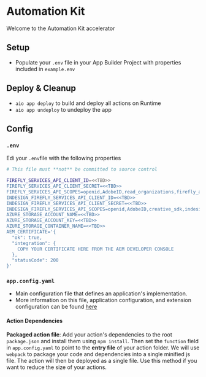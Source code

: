 # Automation Kit

Welcome to the Automation Kit accelerator

## Setup

- Populate your `.env` file in your App Builder Project with properties included in `example.env`

## Deploy & Cleanup

- `aio app deploy` to build and deploy all actions on Runtime
- `aio app undeploy` to undeploy the app

## Config

### `.env`

Edi your `.env`file with the following properties

```bash
# This file must **not** be committed to source control

FIREFLY_SERVICES_API_CLIENT_ID=<<TBD>>
FIREFLY_SERVICES_API_CLIENT_SECRET=<<TBD>>
FIREFLY_SERVICES_API_SCOPES=openid,AdobeID,read_organizations,firefly_api,ff_apis
INDESIGN_FIREFLY_SERVICES_API_CLIENT_ID=<<TBD>>
INDESIGN_FIREFLY_SERVICES_API_CLIENT_SECRET=<<TBD>>
INDESIGN_FIREFLY_SERVICES_API_SCOPES=openid,AdobeID,creative_sdk,indesign_services,creative_cloud
AZURE_STORAGE_ACCOUNT_NAME=<<TBD>>
AZURE_STORAGE_ACCOUNT_KEY=<<TBD>>
AZURE_STORAGE_CONTAINER_NAME=<<TBD>>
AEM_CERTIFICATE='{
  "ok": true,
  "integration": {
    COPY YOUR CERTIFICATE HERE FROM THE AEM DEVELOPER CONSOLE
  },
  "statusCode": 200
}'
```

### `app.config.yaml`

- Main configuration file that defines an application's implementation. 
- More information on this file, application configuration, and extension configuration 
  can be found [here](https://developer.adobe.com/app-builder/docs/guides/appbuilder-configuration/#appconfigyaml)

#### Action Dependencies

**Packaged action file**: Add your action's dependencies to the root
  `package.json` and install them using `npm install`. Then set the `function`
  field in `app.config.yaml` to point to the **entry file** of your action
  folder. We will use `webpack` to package your code and dependencies into a
  single minified js file. The action will then be deployed as a single file.
  Use this method if you want to reduce the size of your actions.

